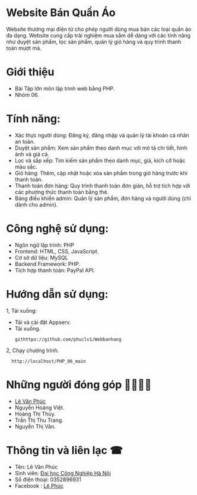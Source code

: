 # Website Bán Quần Áo
Website thương mại điện tử cho phép người dùng mua bán các loại quần áo đa dạng. Website cung cấp trải nghiệm mua sắm dễ dàng với các tính năng như duyệt sản phẩm, lọc sản phẩm, quản lý giỏ hàng và quy trình thanh toán mượt mà.
# Giới thiệu
  - Bài Tập lớn môn lập trình web bằng PHP.
  - Nhóm 06.
# Tính năng:
  - Xác thực người dùng: Đăng ký, đăng nhập và quản lý tài khoản cá nhân an toàn.
  - Duyệt sản phẩm: Xem sản phẩm theo danh mục với mô tả chi tiết, hình ảnh và giá cả.
  - Lọc và sắp xếp: Tìm kiếm sản phẩm theo danh mục, giá, kích cỡ hoặc màu sắc.
  - Giỏ hàng: Thêm, cập nhật hoặc xóa sản phẩm trong giỏ hàng trước khi thanh toán.
  - Thanh toán đơn hàng: Quy trình thanh toán đơn giản, hỗ trợ tích hợp với các phương thức thanh toán bằng thẻ.
  - Bảng điều khiển admin: Quản lý sản phẩm, đơn hàng và người dùng (chỉ dành cho admin).
# Công nghệ sử dụng:
  - Ngôn ngữ lập trình: PHP
  - Frontend: HTML, CSS, JavaScript.
  - Cơ sở dữ liệu: MySQL
  - Backend Framework:  PHP.
  - Tích hợp thanh toán: PayPal API.
# Hướng dẫn sử dụng:
1, Tải xuống:
  - Tải và cài đặt Appserv.
  - Tải xuống.
    ```
    githttps://github.com/phuclv1/Webbanhang
    ```
2, Chạy chương trình.

      http://localhost/PHP_06_main
# Những người đóng góp 👨‍👨‍👦‍👦
  - [Lê Văn Phúc](githttps://github.com/phuclv1)
  - Nguyễn Hoàng Việt.
  - Hoàng Thị Thúy.
  - Trần Thị Thu Trang.
  - Nguyễn Thị Vân.
# Thông tin và liên lạc ☎
- Tên: Lê Văn Phúc
- Sinh viên: [Đại học Công Nghiệp Hà Nội](https://www.haui.edu.vn/vn)
- Số điện thoại: 0352896931
- Facebook : [Lê Phúc](https://www.facebook.com/iisloser)

